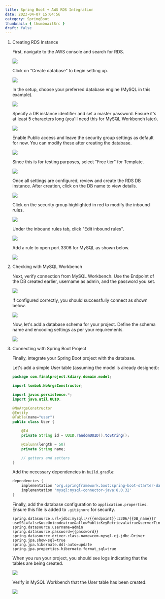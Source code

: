 ```yaml
---
title: Spring Boot + AWS RDS Integration
date: 2023-04-07 15:04:56
category: SpringBoot
thumbnail: { thumbnailSrc }
draft: false
---
```


1. Creating RDS Instance

   First, navigate to the AWS console and search for RDS.

   ![](./images/1-1.png)

   Click on "Create database" to begin setting up.

   ![](./images/1-2.png)

   In the setup, choose your preferred database engine (MySQL in this example).

   ![](./images/1.png)

   Specify a DB instance identifier and set a master password. Ensure it's at least 5 characters long (you'll need this for MySQL Workbench later).

   ![](./images/2.png)

   Enable Public access and leave the security group settings as default for now. You can modify these after creating the database.

   ![](./images/3.png)

   Since this is for testing purposes, select "Free tier" for Template.

   ![](./images/4.png)

   Once all settings are configured, review and create the RDS DB instance. After creation, click on the DB name to view details.

   ![](./images/after-creation.png)

   Click on the security group highlighted in red to modify the inbound rules.

   ![](./images/click-security.png)

   Under the inbound rules tab, click "Edit inbound rules".

   ![](./images/5.png)

   Add a rule to open port 3306 for MySQL as shown below.

   ![](./images/6.png)

2. Checking with MySQL Workbench

   Next, verify connection from MySQL Workbench. Use the Endpoint of the DB created earlier, username as admin, and the password you set.

   ![](./images/7.png)

   If configured correctly, you should successfully connect as shown below.

   ![](./images/8.png)

   Now, let's add a database schema for your project. Define the schema name and encoding settings as per your requirements.

   ![](./images/10.png)

3. Connecting with Spring Boot Project

   Finally, integrate your Spring Boot project with the database.

   Let's add a simple User table (assuming the model is already designed):

   ```java
   package com.finalproject.kdiary.domain.model;

   import lombok.NoArgsConstructor;

   import javax.persistence.*;
   import java.util.UUID;

   @NoArgsConstructor
   @Entity
   @Table(name="user")
   public class User {

       @Id
       private String id = UUID.randomUUID().toString();

       @Column(length = 50)
       private String name;

       // getters and setters
   }
   ```

   Add the necessary dependencies in `build.gradle`:

   ```groovy
   dependencies {
       implementation 'org.springframework.boot:spring-boot-starter-data-jpa'
       implementation 'mysql:mysql-connector-java:8.0.32'
   }
   ```

   Finally, add the database configuration to `application.properties`. Ensure this file is added to `.gitignore` for security.

   ```properties
   spring.datasource.url=jdbc:mysql://{{endpoint}}:3306/{{DB_name}}?useSSL=false&useUnicode=true&allowPublicKeyRetrieval=true&serverTimezone=Asia/Seoul
   spring.datasource.username=admin
   spring.datasource.password={{password}}
   spring.datasource.driver-class-name=com.mysql.cj.jdbc.Driver
   spring.jpa.show-sql=true
   spring.jpa.hibernate.ddl-auto=update
   spring.jpa.properties.hibernate.format_sql=true
   ```

   When you run your project, you should see logs indicating that the tables are being created.

   ![](./images/11.png)

   Verify in MySQL Workbench that the User table has been created.

   ![](./images/12.png)
